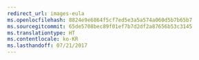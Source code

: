 ```yaml
---
redirect_url: images-eula
ms.openlocfilehash: 8824e9e6864f5cf7ed5e3a5a574a060d5b7b65b7
ms.sourcegitcommit: 65de5708bec89f01ef7b7d2df2a87656b53c3145
ms.translationtype: HT
ms.contentlocale: ko-KR
ms.lasthandoff: 07/21/2017
---
```

